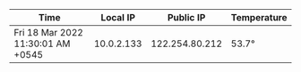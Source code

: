 | Time     | Local IP | Public IP | Temperature |
| ----------- | ----------- | ----------- | ----------- |
| Fri 18 Mar 2022 11:30:01 AM +0545      | 10.0.2.133     | 122.254.80.212  | 53.7° |

